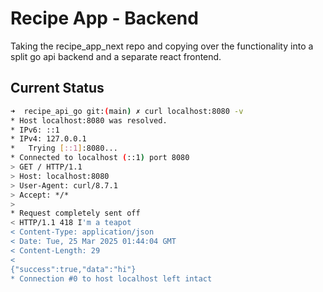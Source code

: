 # Recipe App - Backend
Taking the recipe_app_next repo and copying over the functionality into a split go api backend and a separate react frontend.

## Current Status

```bash
➜  recipe_api_go git:(main) ✗ curl localhost:8080 -v
* Host localhost:8080 was resolved.
* IPv6: ::1
* IPv4: 127.0.0.1
*   Trying [::1]:8080...
* Connected to localhost (::1) port 8080
> GET / HTTP/1.1
> Host: localhost:8080
> User-Agent: curl/8.7.1
> Accept: */*
> 
* Request completely sent off
< HTTP/1.1 418 I'm a teapot
< Content-Type: application/json
< Date: Tue, 25 Mar 2025 01:44:04 GMT
< Content-Length: 29
< 
{"success":true,"data":"hi"}
* Connection #0 to host localhost left intact
```